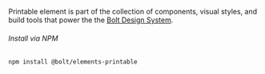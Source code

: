 Printable element is part of the collection of components, visual styles, and build tools that power the the [Bolt Design System](https://www.boltdesignsystem.com).

###### Install via NPM

```
npm install @bolt/elements-printable
```
